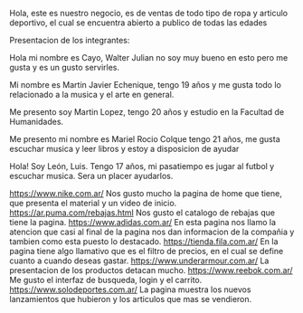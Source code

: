 Hola, este es nuestro negocio, es de ventas de todo tipo de ropa y articulo deportivo, el cual se encuentra abierto a publico de todas las edades


Presentacion de los integrantes:

Hola mi nombre es Cayo, Walter Julian no soy muy bueno en esto pero me gusta y es un gusto servirles.

Mi nombre es Martin Javier Echenique, tengo 19 años y me gusta todo lo relacionado a la musica y el arte en general.

Me presento soy Martin Lopez, tengo 20 años y estudio en la Facultad de Humanidades.

Me presento mi nombre es Mariel Rocio Colque tengo 21 años, me gusta escuchar musica y leer libros y estoy a disposicion de ayudar 

Hola! Soy León, Luis. Tengo 17 años, mi pasatiempo es jugar al futbol y escuchar musica. Sera un placer ayudarlos.

https://www.nike.com.ar/ Nos gusto mucho la pagina de home que tiene, que presenta el material y un video de inicio.
https://ar.puma.com/rebajas.html Nos gusto el catalogo de rebajas que tiene la pagina.
https://www.adidas.com.ar/ En esta pagina nos llamo la atencion que casi al final de la pagina nos dan informacion de la compañia y tambien como esta puesto lo destacado.
https://tienda.fila.com.ar/ En la pagina tiene algo llamativo que es el filtro de precios, en el cual se define cuanto a cuando deseas gastar.
https://www.underarmour.com.ar/ La presentacion de los productos detacan mucho.
https://www.reebok.com.ar/ Me gusto el interfaz de busqueda, login y el carrito.
https://www.solodeportes.com.ar/ La pagina muestra los nuevos lanzamientos que hubieron y los articulos que mas se vendieron.
